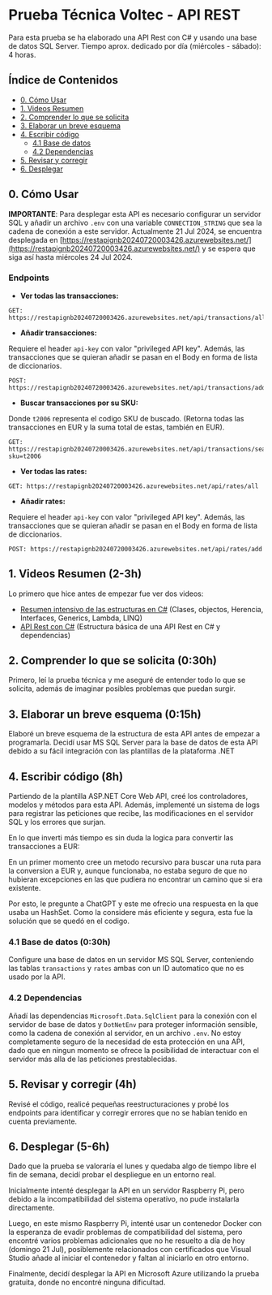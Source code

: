 # Prueba Técnica Voltec - API REST

Para esta prueba se ha elaborado una API Rest con C# y usando una base de datos SQL Server.
Tiempo aprox. dedicado por día (miércoles - sábado): 4 horas.

## Índice de Contenidos

- [0. Cómo Usar](#0-cómo-usar)
- [1. Videos Resumen](#1-videos-resumen-2-3h)
- [2. Comprender lo que se solicita](#2-comprender-lo-que-se-solicita-030h)
- [3. Elaborar un breve esquema](#3-elaborar-un-breve-esquema-015h)
- [4. Escribir código](#4-escribir-código-8h)
  - [4.1 Base de datos](#41-base-de-datos-030h)
  - [4.2 Dependencias](#42-dependencias)
- [5. Revisar y corregir](#5-revisar-y-corregir-4h)
- [6. Desplegar](#6-desplegar-5-6h)

## 0. Cómo Usar

**IMPORTANTE**: Para desplegar esta API es necesario configurar un servidor SQL y añadir un archivo `.env` con una variable `CONNECTION_STRING` que sea la cadena de conexión a este servidor.
Actualmente 21 Jul 2024, se encuentra desplegada en [https://restapignb20240720003426.azurewebsites.net/](https://restapignb20240720003426.azurewebsites.net/) y se espera que siga así hasta miércoles 24 Jul 2024.

### Endpoints

- **Ver todas las transacciones:**

```
GET: https://restapignb20240720003426.azurewebsites.net/api/transactions/all
```

- **Añadir transacciones:**

Requiere el header `api-key` con valor "privileged API key". Además, las transacciones que se quieran añadir se pasan en el Body en forma de lista de diccionarios.

```
POST: https://restapignb20240720003426.azurewebsites.net/api/transactions/add
```

- **Buscar transacciones por su SKU:**

Donde `t2006` representa el codigo SKU de buscado.
(Retorna todas las transacciones en EUR y la suma total de estas, también en EUR).

```
GET: https://restapignb20240720003426.azurewebsites.net/api/transactions/search?sku=t2006
```

- **Ver todas las rates:**

```
GET: https://restapignb20240720003426.azurewebsites.net/api/rates/all
```

- **Añadir rates:**

Requiere el header `api-key` con valor "privileged API key". Además, las transacciones que se quieran añadir se pasan en el Body en forma de lista de diccionarios.

```
POST: https://restapignb20240720003426.azurewebsites.net/api/rates/add
```

## 1. Videos Resumen (2-3h)

Lo primero que hice antes de empezar fue ver dos videos:

- [Resumen intensivo de las estructuras en C#](https://www.youtube.com/watch?v=j8sxDnr7nPY&ab_channel=hdeleon.net) (Clases, objectos, Herencia, Interfaces, Generics, Lambda, LINQ)
- [API Rest con C#](https://www.youtube.com/watch?v=3XRLIEyKHMg&t=5457s&ab_channel=Codigo369) (Estructura básica de una API Rest en C# y dependencias)

## 2. Comprender lo que se solicita (0:30h)

Primero, leí la prueba técnica y me aseguré de entender todo lo que se solicita, además de imaginar posibles problemas que puedan surgir.

## 3. Elaborar un breve esquema (0:15h)

Elaboré un breve esquema de la estructura de esta API antes de empezar a programarla. Decidí usar MS SQL Server para la base de datos de esta API debido a su fácil integración con las plantillas de la plataforma .NET

## 4. Escribir código (8h)

Partiendo de la plantilla ASP.NET Core Web API, creé los controladores, modelos y métodos para esta API. Además, implementé un sistema de logs para registrar las peticiones que recibe, las modificaciones en el servidor SQL y los errores que surjan.

En lo que inverti más tiempo es sin duda la logica para convertir las transacciones a EUR:

En un primer momento cree un metodo recursivo para buscar una ruta para la conversion a EUR y, aunque funcionaba, no estaba seguro de que no hubieran excepciones en las que pudiera no encontrar un camino que si era existente.

Por esto, le pregunte a ChatGPT y este me ofrecio una respuesta en la que usaba un HashSet. Como la considere más eficiente y segura, esta fue la solución que se quedó en el codigo.

### 4.1 Base de datos (0:30h)

Configure una base de datos en un servidor MS SQL Server, conteniendo las tablas `transactions` y `rates` ambas con un ID automatico que no es usado por la API.

### 4.2 Dependencias

Añadí las dependencias `Microsoft.Data.SqlClient` para la conexión con el servidor de base de datos y `DotNetEnv` para proteger información sensible, como la cadena de conexión al servidor, en un archivo `.env`. No estoy completamente seguro de la necesidad de esta protección en una API, dado que en ningun momento se ofrece la posibilidad de interactuar con el servidor más alla de las peticiones prestablecidas.

## 5. Revisar y corregir (4h)

Revisé el código, realicé pequeñas reestructuraciones y probé los endpoints para identificar y corregir errores que no se habían tenido en cuenta previamente.

## 6. Desplegar (5-6h)

Dado que la prueba se valoraría el lunes y quedaba algo de tiempo libre el fin de semana, decidí probar el despliegue en un entorno real.

Inicialmente intenté desplegar la API en un servidor Raspberry Pi, pero debido a la incompatibilidad del sistema operativo, no pude instalarla directamente.

Luego, en este mismo Raspberry Pi, intenté usar un contenedor Docker con la esperanza de evadir problemas de compatibilidad del sistema, pero encontré varios problemas adicionales que no he resuelto a día de hoy (domingo 21 Jul), posiblemente relacionados con certificados que Visual Studio añade al iniciar el contenedor y faltan al iniciarlo en otro entorno.

Finalmente, decidí desplegar la API en Microsoft Azure utilizando la prueba gratuita, donde no encontré ninguna dificultad.
